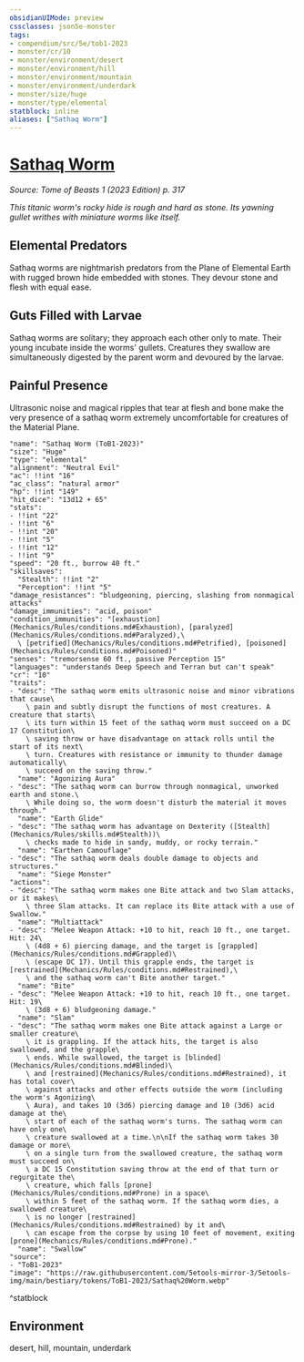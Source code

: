 ```yaml
---
obsidianUIMode: preview
cssclasses: json5e-monster
tags:
- compendium/src/5e/tob1-2023
- monster/cr/10
- monster/environment/desert
- monster/environment/hill
- monster/environment/mountain
- monster/environment/underdark
- monster/size/huge
- monster/type/elemental
statblock: inline
aliases: ["Sathaq Worm"]
---
```

# [Sathaq Worm](Mechanics\bestiary\elemental/sathaq-worm-tob1-2023.md)
*Source: Tome of Beasts 1 (2023 Edition) p. 317*  

*This titanic worm's rocky hide is rough and hard as stone. Its yawning gullet writhes with miniature worms like itself.*

## Elemental Predators

Sathaq worms are nightmarish predators from the Plane of Elemental Earth with rugged brown hide embedded with stones. They devour stone and flesh with equal ease.

## Guts Filled with Larvae

Sathaq worms are solitary; they approach each other only to mate. Their young incubate inside the worms' gullets. Creatures they swallow are simultaneously digested by the parent worm and devoured by the larvae.

## Painful Presence

Ultrasonic noise and magical ripples that tear at flesh and bone make the very presence of a sathaq worm extremely uncomfortable for creatures of the Material Plane.

```statblock
"name": "Sathaq Worm (ToB1-2023)"
"size": "Huge"
"type": "elemental"
"alignment": "Neutral Evil"
"ac": !!int "16"
"ac_class": "natural armor"
"hp": !!int "149"
"hit_dice": "13d12 + 65"
"stats":
- !!int "22"
- !!int "6"
- !!int "20"
- !!int "5"
- !!int "12"
- !!int "9"
"speed": "20 ft., burrow 40 ft."
"skillsaves":
  "Stealth": !!int "2"
  "Perception": !!int "5"
"damage_resistances": "bludgeoning, piercing, slashing from nonmagical attacks"
"damage_immunities": "acid, poison"
"condition_immunities": "[exhaustion](Mechanics/Rules/conditions.md#Exhaustion), [paralyzed](Mechanics/Rules/conditions.md#Paralyzed),\
  \ [petrified](Mechanics/Rules/conditions.md#Petrified), [poisoned](Mechanics/Rules/conditions.md#Poisoned)"
"senses": "tremorsense 60 ft., passive Perception 15"
"languages": "understands Deep Speech and Terran but can't speak"
"cr": "10"
"traits":
- "desc": "The sathaq worm emits ultrasonic noise and minor vibrations that cause\
    \ pain and subtly disrupt the functions of most creatures. A creature that starts\
    \ its turn within 15 feet of the sathaq worm must succeed on a DC 17 Constitution\
    \ saving throw or have disadvantage on attack rolls until the start of its next\
    \ turn. Creatures with resistance or immunity to thunder damage automatically\
    \ succeed on the saving throw."
  "name": "Agonizing Aura"
- "desc": "The sathaq worm can burrow through nonmagical, unworked earth and stone.\
    \ While doing so, the worm doesn't disturb the material it moves through."
  "name": "Earth Glide"
- "desc": "The sathaq worm has advantage on Dexterity ([Stealth](Mechanics/Rules/skills.md#Stealth))\
    \ checks made to hide in sandy, muddy, or rocky terrain."
  "name": "Earthen Camouflage"
- "desc": "The sathaq worm deals double damage to objects and structures."
  "name": "Siege Monster"
"actions":
- "desc": "The sathaq worm makes one Bite attack and two Slam attacks, or it makes\
    \ three Slam attacks. It can replace its Bite attack with a use of Swallow."
  "name": "Multiattack"
- "desc": "Melee Weapon Attack: +10 to hit, reach 10 ft., one target. Hit: 24\
    \ (4d8 + 6) piercing damage, and the target is [grappled](Mechanics/Rules/conditions.md#Grappled)\
    \ (escape DC 17). Until this grapple ends, the target is [restrained](Mechanics/Rules/conditions.md#Restrained),\
    \ and the sathaq worm can't Bite another target."
  "name": "Bite"
- "desc": "Melee Weapon Attack: +10 to hit, reach 10 ft., one target. Hit: 19\
    \ (3d8 + 6) bludgeoning damage."
  "name": "Slam"
- "desc": "The sathaq worm makes one Bite attack against a Large or smaller creature\
    \ it is grappling. If the attack hits, the target is also swallowed, and the grapple\
    \ ends. While swallowed, the target is [blinded](Mechanics/Rules/conditions.md#Blinded)\
    \ and [restrained](Mechanics/Rules/conditions.md#Restrained), it has total cover\
    \ against attacks and other effects outside the worm (including the worm's Agonizing\
    \ Aura), and takes 10 (3d6) piercing damage and 10 (3d6) acid damage at the\
    \ start of each of the sathaq worm's turns. The sathaq worm can have only one\
    \ creature swallowed at a time.\n\nIf the sathaq worm takes 30 damage or more\
    \ on a single turn from the swallowed creature, the sathaq worm must succeed on\
    \ a DC 15 Constitution saving throw at the end of that turn or regurgitate the\
    \ creature, which falls [prone](Mechanics/Rules/conditions.md#Prone) in a space\
    \ within 5 feet of the sathaq worm. If the sathaq worm dies, a swallowed creature\
    \ is no longer [restrained](Mechanics/Rules/conditions.md#Restrained) by it and\
    \ can escape from the corpse by using 10 feet of movement, exiting [prone](Mechanics/Rules/conditions.md#Prone)."
  "name": "Swallow"
"source":
- "ToB1-2023"
"image": "https://raw.githubusercontent.com/5etools-mirror-3/5etools-img/main/bestiary/tokens/ToB1-2023/Sathaq%20Worm.webp"
```
^statblock

## Environment

desert, hill, mountain, underdark